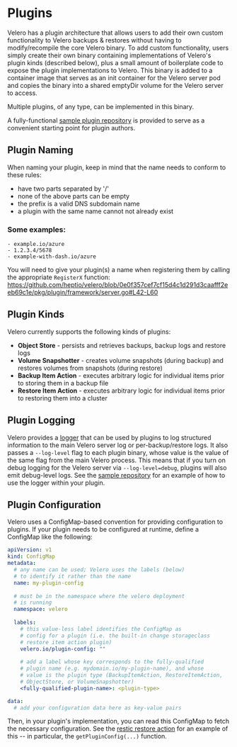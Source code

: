 # Plugins

Velero has a plugin architecture that allows users to add their own custom functionality to Velero backups & restores without having to modify/recompile the core Velero binary. To add custom functionality, users simply create their own binary containing implementations of Velero's plugin kinds (described below), plus a small amount of boilerplate code to expose the plugin implementations to Velero. This binary is added to a container image that serves as an init container for the Velero server pod and copies the binary into a shared emptyDir volume for the Velero server to access.

Multiple plugins, of any type,  can be implemented in this binary.

A fully-functional [sample plugin repository][1] is provided to serve as a convenient starting point for plugin authors.

## Plugin Naming

When naming your plugin, keep in mind that the name needs to conform to these rules:
- have two parts separated by '/'
- none of the above parts can be empty
- the prefix is a valid DNS subdomain name
- a plugin with the same name cannot not already exist

### Some examples:

```
- example.io/azure
- 1.2.3.4/5678
- example-with-dash.io/azure
```

You will need to give your plugin(s) a name when registering them by calling the appropriate `RegisterX` function: <https://github.com/heptio/velero/blob/0e0f357cef7cf15d4c1d291d3caafff2eeb69c1e/pkg/plugin/framework/server.go#L42-L60>

## Plugin Kinds

Velero currently supports the following kinds of plugins:

- **Object Store** - persists and retrieves backups, backup logs and restore logs
- **Volume Snapshotter** - creates volume snapshots (during backup) and restores volumes from snapshots (during restore)
- **Backup Item Action** - executes arbitrary logic for individual items prior to storing them in a backup file
- **Restore Item Action** - executes arbitrary logic for individual items prior to restoring them into a cluster

## Plugin Logging

Velero provides a [logger][2] that can be used by plugins to log structured information to the main Velero server log or
per-backup/restore logs. It also passes a `--log-level` flag to each plugin binary, whose value is the value of the same
flag from the main Velero process. This means that if you turn on debug logging for the Velero server via `--log-level=debug`,
plugins will also emit debug-level logs. See the [sample repository][1] for an example of how to use the logger within your plugin.

## Plugin Configuration

Velero uses a ConfigMap-based convention for providing configuration to plugins. If your plugin needs to be configured at runtime, 
define a ConfigMap like the following:

```yaml
apiVersion: v1
kind: ConfigMap
metadata:
  # any name can be used; Velero uses the labels (below)
  # to identify it rather than the name
  name: my-plugin-config
  
  # must be in the namespace where the velero deployment
  # is running
  namespace: velero
  
  labels:
    # this value-less label identifies the ConfigMap as
    # config for a plugin (i.e. the built-in change storageclass
    # restore item action plugin)
    velero.io/plugin-config: ""
    
    # add a label whose key corresponds to the fully-qualified
    # plugin name (e.g. mydomain.io/my-plugin-name), and whose
    # value is the plugin type (BackupItemAction, RestoreItemAction,
    # ObjectStore, or VolumeSnapshotter)
    <fully-qualified-plugin-name>: <plugin-type>

data:
  # add your configuration data here as key-value pairs
```

Then, in your plugin's implementation, you can read this ConfigMap to fetch the necessary configuration. See the [restic restore action][3]
for an example of this -- in particular, the `getPluginConfig(...)` function.


[1]: https://github.com/heptio/velero-plugin-example
[2]: https://github.com/heptio/velero/blob/v1.1.0/pkg/plugin/logger.go
[3]: https://github.com/heptio/velero/blob/v1.1.0/pkg/restore/restic_restore_action.go
